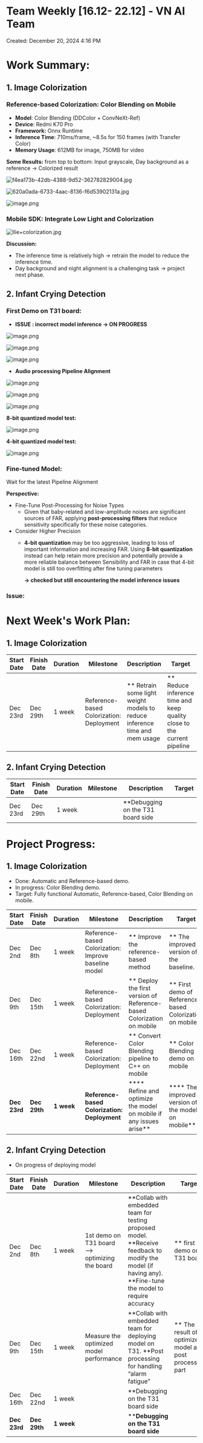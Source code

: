 # Team Weekly [16.12- 22.12] - VN AI Team

Created: December 20, 2024 4:16 PM

# Work Summary:

## 1. Image Colorization

### Reference-based Colorization: Color Blending on Mobile

- **Model**: Color Blending (DDColor + ConvNeXt-Ref)
- **Device**: Redmi K70 Pro
- **Framework:** Onnx Runtime
- **Inference Time**: 710ms/frame, ~8.5s for 150 frames (with Transfer Color)
- **Memory Usage**: 612MB for image, 750MB for video

**Some Results:** from top to bottom: Input grayscale, Day background as a reference → Colorized result

![f4ea173b-42db-4388-9d52-362782829004.jpg](f4ea173b-42db-4388-9d52-362782829004.jpg)

![620a0ada-6733-4aac-8136-f6d53902131a.jpg](620a0ada-6733-4aac-8136-f6d53902131a.jpg)

![image.png](image.png)

### Mobile SDK: Integrate Low Light and Colorization

![llie+colorization.jpg](lliecolorization.jpg)

**Discussion:**

- The inference time is relatively high → retrain the model to reduce the inference time.
- Day background and night alignment is a challenging task → project next phase.

## 2. Infant Crying Detection

### First Demo on T31 board:

- **ISSUE : incorrect model inference → ON PROGRESS**

![image.png](image%201.png)

![image.png](c6142db8-f7ab-4b01-8ec1-e44b33120c0f.png)

![image.png](image%202.png)

- **Audio processing Pipeline Alignment**

![image.png](image%203.png)

![image.png](image%204.png)

![image.png](image%205.png)

**8-bit quantized model test:**

![image.png](image%206.png)

**4-bit quantized model test:**

![image.png](image%207.png)

### Fine-tuned Model:

Wait for the latest Pipeline Alignment

**Perspective:**

- Fine-Tune Post-Processing for Noise Types
    - Given that baby-related and low-amplitude noises are significant sources of FAR,  applying **post-processing filters** that reduce sensitivity specifically for these noise categories.
- Consider Higher Precision
    - **4-bit quantization** may be too aggressive, leading to loss of important information and increasing FAR. Using **8-bit quantization** instead can help retain more precision and potentially provide a more reliable balance between Sensibility and FAR in case that 4-bit model is still too overfitting after fine tuning parameters
        
        **→ checked but still encountering the model inference issues**
        

### Issue:

# Next Week's Work Plan:

## 1. Image Colorization

| **Start Date** | **Finish Date** | **Duration** | **Milestone** | **Description** | **Target** |
| --- | --- | --- | --- | --- | --- |
| Dec 23rd | Dec 29th | 1 week | Reference-based Colorization: Deployment | ** Retrain some light weight models to reduce inference time and mem usage | ** Reduce inference time and keep quality close to the current pipeline |

## 2. Infant Crying Detection

| **Start Date** | **Finish Date** | **Duration** | **Milestone** | **Description** | **Target** |
| --- | --- | --- | --- | --- | --- |
| Dec 23rd | Dec 29th | 1 week |  | **Debugging on the T31 board side |  |

# Project Progress:

## 1. Image Colorization

- Done: Automatic and Reference-based demo.
- In progress: Color Blending demo.
- Target: Fully functional Automatic, Reference-based, Color Blending on mobile.

| **Start Date** | **Finish Date** | **Duration** | **Milestone** | **Description** | **Target** |
| --- | --- | --- | --- | --- | --- |
| Dec 2nd | Dec 8th | 1 week | Reference-based Colorization: Improve baseline model | ** Improve the reference-based method | ** The improved version of the baseline. |
| Dec 9th | Dec 15th | 1 week | Reference-based Colorization: Deployment | ** Deploy the first version of Reference-based Colorization on mobile | ** First demo of Reference-based Colorization on mobile |
| Dec 16th | Dec 22nd | 1 week | Reference-based Colorization: Deployment | ** Convert Color Blending pipeline to C++ on mobile | ** Color Blending demo on mobile |
| **Dec 23rd** | **Dec 29th** | **1 week** | **Reference-based Colorization: Deployment** | **** Refine and optimize the model on mobile if any issues arise** | **** The improved version of the model on mobile** |

## 2. Infant Crying Detection

- On progress of deploying model

| **Start Date** | **Finish Date** | **Duration** | **Milestone** | **Description** | **Target** |
| --- | --- | --- | --- | --- | --- |
| Dec 2nd | Dec 8th | 1 week | 1st demo on T31 board —> optimizing the board | **Collab with embedded team for testing proposed model. **Receive feedback to modify the model (if having any). **Fine-tune the model to require accuracy | ** first demo on T31 board |
| Dec 9th | Dec 15th | 1 week | Measure the optimized model performance | **Collab with embedded team for deploying model on T31. **Post processing for handling “alarm fatigue” | ** The result of optimized model and post processing part  |
| Dec 16th | Dec 22nd | 1 week |  | **Debugging on the T31 board side |  |
| **Dec 23rd** | **Dec 29th** | **1 week** |  | ****Debugging on the T31 board side** |  |